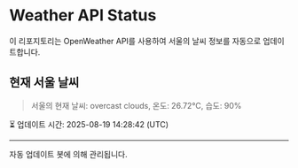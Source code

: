 
# Weather API Status

이 리포지토리는 OpenWeather API를 사용하여 서울의 날씨 정보를 자동으로 업데이트합니다.

## 현재 서울 날씨
> 서울의 현재 날씨: overcast clouds, 온도: 26.72°C, 습도: 90%

⏳ 업데이트 시간: 2025-08-19 14:28:42 (UTC)

---
자동 업데이트 봇에 의해 관리됩니다.
